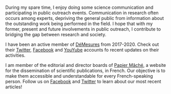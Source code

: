 

During my spare time, I enjoy doing some science communication and participating in public outreach events. Communication in research often occurs among experts, depriving the general public from information about the outstanding work being performed in the field. I hope that with my former, present and future involvements in public outreach, I contribute to bridging the gap between research and society.

I have been an active member of [DéMesures](https://demesures.jimdo.com/) from 2017-2020. Check out their [Twitter](https://twitter.com/DMesures), [Facebook](https://www.facebook.com/DMesures/?hc_ref=ARSZ-Ig1maGPB6uumgyP2A9Q4uq1yoVLq4fU--GujY9oDTHyql0jWP7Kqmzs2Od6BXY) and [YouYube](https://www.youtube.com/channel/UCIn3CucWk1mLgbzE0noO2Iw/videos) accounts fo recent updates on their activities.

I am member of the editorial and director boards of [Papier Mâché](https://papiermachesciences.org/), a website for the dissemination of scientific publications, in French. Our objective is to make them accessible and understandable for every French-speaking person. Follow us on [Facebook](https://www.facebook.com/papiermachesciences/) and [Twitter](https://twitter.com/PapierMache_Sci) to learn about our most recent articles!

